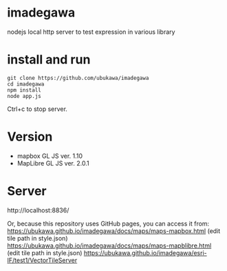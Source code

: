 # imadegawa
nodejs local http server to test expression in various library

# install and run
```
git clone https://github.com/ubukawa/imadegawa
cd imadegawa
npm install
node app.js
```

Ctrl+c to stop server.

# Version
* mapbox GL JS ver. 1.10
* MapLibre GL JS ver. 2.0.1

# Server
http://localhost:8836/

Or, because this repository uses GitHub pages, you can access it from:
https://ubukawa.github.io/imadegawa/docs/maps/maps-mapbox.html (edit tile path in style.json)
https://ubukawa.github.io/imadegawa/docs/maps/maps-mapblibre.html (edit tile path in style.json)
https://ubukawa.github.io/imadegawa/esri-IF/test1/VectorTileServer
